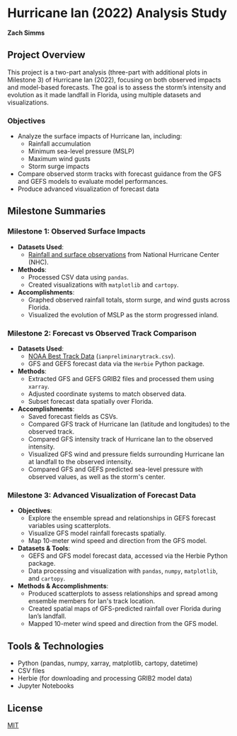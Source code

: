 # Hurricane Ian (2022) Analysis Study

**Zach Simms**

## Project Overview

This project is a two-part analysis (three-part with additional plots in Milestone 3) of Hurricane Ian (2022), focusing on both observed impacts and model-based forecasts. The goal is to assess the storm’s intensity and evolution as it made landfall in Florida, using multiple datasets and visualizations.

### Objectives
- Analyze the surface impacts of Hurricane Ian, including:
  - Rainfall accumulation
  - Minimum sea-level pressure (MSLP)
  - Maximum wind gusts
  - Storm surge impacts
- Compare observed storm tracks with forecast guidance from the GFS and GEFS models to evaluate model performances.
- Produce advanced visualization of forecast data

## Milestone Summaries

### Milestone 1: Observed Surface Impacts
- **Datasets Used**:
  - [Rainfall and surface observations](https://www.nhc.noaa.gov/data/tcr/AL092022_Ian.pdf) from National Hurricane Center (NHC).
- **Methods**:
  - Processed CSV data using `pandas`.
  - Created visualizations with `matplotlib` and `cartopy`.
- **Accomplishments**:
  - Graphed observed rainfall totals, storm surge, and wind gusts across Florida.
  - Visualized the evolution of MSLP as the storm progressed inland.

### Milestone 2: Forecast vs Observed Track Comparison
- **Datasets Used**:
  - [NOAA Best Track Data](https://noaa.hub.arcgis.com/datasets/20d971f4472e4037af0f260f6454e7ab/about?layer=1) (`ianpreliminarytrack.csv`).
  - GFS and GEFS forecast data via the `Herbie` Python package.
- **Methods**:
  - Extracted GFS and GEFS GRIB2 files and processed them using `xarray`.
  - Adjusted coordinate systems to match observed data.
  - Subset forecast data spatially over Florida.
- **Accomplishments**:
  - Saved forecast fields as CSVs.
  - Compared GFS track of Hurricane Ian (latitude and longitudes) to the observed track.
  - Compared GFS intensity track of Hurricane Ian to the observed intensity.
  - Visualized GFS wind and pressure fields surrounding Hurricane Ian at landfall to the observed intensity.
  - Compared GFS and GEFS predicted sea-level pressure with observed values, as well as the storm's center.
 
### Milestone 3: Advanced Visualization of Forecast Data
- **Objectives**:
  - Explore the ensemble spread and relationships in GEFS forecast variables using scatterplots.
  - Visualize GFS model rainfall forecasts spatially.
  - Map 10-meter wind speed and direction from the GFS model.
- **Datasets & Tools**:
  - GEFS and GFS model forecast data, accessed via the Herbie Python package.
  - Data processing and visualization with `pandas`, `numpy`, `matplotlib`, and `cartopy`.
- **Methods & Accomplishments**:
  - Produced scatterplots to assess relationships and spread among ensemble members for Ian's track location.
  - Created spatial maps of GFS-predicted rainfall over Florida during Ian’s landfall.
  - Mapped 10-meter wind speed and direction from the GFS model.

## Tools & Technologies
- Python (pandas, numpy, xarray, matplotlib, cartopy, datetime)
- CSV files
- Herbie (for downloading and processing GRIB2 model data)
- Jupyter Notebooks

## License

[MIT](https://choosealicense.com/licenses/mit/)
